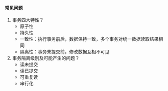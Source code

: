 #### 常见问题

1. 事务四大特性？
   - 原子性
   - 持久性
   - 一致性：执行事务前后，数据保持一致，多个事务对统一数据读取结果相同
   - 隔离性：事务未提交前，修改数据互相不可见
2. 事务隔离级别及可能产生的问题？
   - 读未提交
   - 读已提交
   - 可重复读
   - 串行化